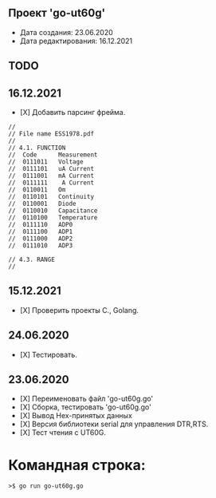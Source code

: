 Проект 'go-ut60g'
---------------------------
 - Дата создания:             23.06.2020
 - Дата редактирования:       16.12.2021

TODO
----

16.12.2021
----------
 - [Х]  Добавить парсинг фрейма.

``` text
//
// File name ESS1978.pdf
//
// 4.1. FUNCTION
//  Code      Measurement
//  0111011   Voltage
//  0111101   uA Current
//  0111001   mA Current
//  0111111    A Current
//  0110011   Om
//  0110101   Continuity
//  0110001   Diode
//  0110010   Capacitance
//  0110100   Temperature
//  0111110   ADP0
//  0111100   ADP1
//  0111000   ADP2
//  0111010   ADP3

// 4.3. RANGE
//
```

15.12.2021
----------
 - [Х] Проверить проекты C., Golang.

24.06.2020
----------
 - [Х] Тестировать.

23.06.2020
----------
 - [Х] Переименовать файл  'go-ut60g.go'
 - [Х] Сборка, тестировать 'go-ut60g.go'
 - [Х] Вывод Hex-принятых данных
 - [Х] Версия библиотеки serial для управления DTR,RTS.
 - [Х] Тест чтения с UT60G.


# Командная строка:
```
>$ go run go-ut60g.go
```
